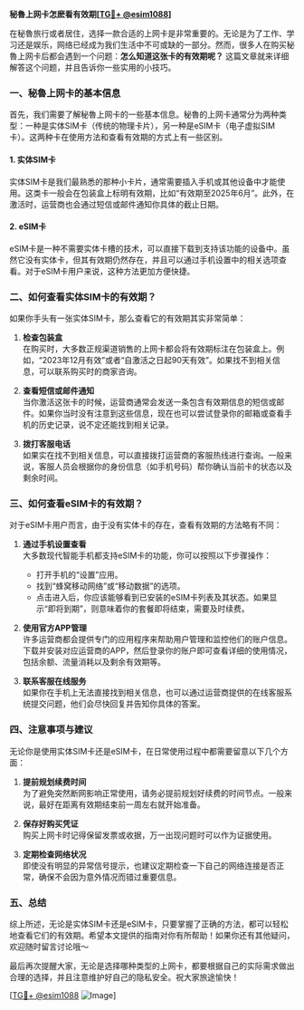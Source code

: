 **秘魯上网卡怎麽看有效期[[TG💪+ @esim1088](https://t.me/s/esim1088)]**

在秘魯旅行或者居住，选择一款合适的上网卡是非常重要的。无论是为了工作、学习还是娱乐，网络已经成为我们生活中不可或缺的一部分。然而，很多人在购买秘魯上网卡后都会遇到一个问题：**怎么知道这张卡的有效期呢？** 这篇文章就来详细解答这个问题，并且告诉你一些实用的小技巧。

### 一、秘魯上网卡的基本信息

首先，我们需要了解秘魯上网卡的一些基本信息。秘魯的上网卡通常分为两种类型：一种是实体SIM卡（传统的物理卡片），另一种是eSIM卡（电子虚拟SIM卡）。这两种卡在使用方法和查看有效期的方式上有一些区别。

#### 1. 实体SIM卡
实体SIM卡是我们最熟悉的那种小卡片，通常需要插入手机或其他设备中才能使用。这类卡一般会在包装盒上标明有效期，比如“有效期至2025年6月”。此外，在激活时，运营商也会通过短信或邮件通知你具体的截止日期。

#### 2. eSIM卡
eSIM卡是一种不需要实体卡槽的技术，可以直接下载到支持该功能的设备中。虽然它没有实体卡，但其有效期仍然存在，并且可以通过手机设置中的相关选项查看。对于eSIM卡用户来说，这种方法更加方便快捷。

### 二、如何查看实体SIM卡的有效期？

如果你手头有一张实体SIM卡，那么查看它的有效期其实非常简单：

1. **检查包装盒**  
   在购买时，大多数正规渠道销售的上网卡都会将有效期标注在包装盒上。例如，“2023年12月有效”或者“自激活之日起90天有效”。如果找不到相关信息，可以联系购买时的商家咨询。

2. **查看短信或邮件通知**  
   当你激活这张卡的时候，运营商通常会发送一条包含有效期信息的短信或邮件。如果你当时没有注意到这些信息，现在也可以尝试登录你的邮箱或查看手机的历史记录，说不定还能找到相关记录。

3. **拨打客服电话**  
   如果实在找不到相关信息，可以直接拨打运营商的客服热线进行查询。一般来说，客服人员会根据你的身份信息（如手机号码）帮你确认当前卡的状态以及剩余时间。

### 三、如何查看eSIM卡的有效期？

对于eSIM卡用户而言，由于没有实体卡的存在，查看有效期的方法略有不同：

1. **通过手机设置查看**  
   大多数现代智能手机都支持eSIM卡的功能，你可以按照以下步骤操作：
   - 打开手机的“设置”应用。
   - 找到“蜂窝移动网络”或“移动数据”的选项。
   - 点击进入后，你应该能够看到已安装的eSIM卡列表及其状态。如果显示“即将到期”，则意味着你的套餐即将结束，需要及时续费。

2. **使用官方APP管理**  
   许多运营商都会提供专门的应用程序来帮助用户管理和监控他们的账户信息。下载并安装对应运营商的APP，然后登录你的账户即可查看详细的使用情况，包括余额、流量消耗以及剩余有效期等。

3. **联系客服在线服务**  
   如果你在手机上无法直接找到相关信息，也可以通过运营商提供的在线客服系统提交问题，他们会尽快回复并告知你具体的答案。

### 四、注意事项与建议

无论你是使用实体SIM卡还是eSIM卡，在日常使用过程中都需要留意以下几个方面：

1. **提前规划续费时间**  
   为了避免突然断网影响正常使用，请务必提前规划好续费的时间节点。一般来说，最好在距离有效期结束前一周左右就开始准备。

2. **保存好购买凭证**  
   购买上网卡时记得保留发票或收据，万一出现问题时可以作为证据使用。

3. **定期检查网络状况**  
   即使没有明显的异常信号提示，也建议定期检查一下自己的网络连接是否正常，确保不会因为意外情况而错过重要信息。

### 五、总结

综上所述，无论是实体SIM卡还是eSIM卡，只要掌握了正确的方法，都可以轻松地查看它们的有效期。希望本文提供的指南对你有所帮助！如果你还有其他疑问，欢迎随时留言讨论哦～

最后再次提醒大家，无论是选择哪种类型的上网卡，都要根据自己的实际需求做出合理的选择，并且注意维护好自己的隐私安全。祝大家旅途愉快！

[[TG💪+ @esim1088](https://t.me/s/esim1088) ![Image](https://i.postimg.cc/4NQfJmqS/Snipaste-2025-05-13-00-14-12.png)]